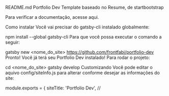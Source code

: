 README.md
Portfolio Dev
Template baseado no Resume, de startbootstrap

Para verificar a documentação, acesse aqui.

Como instalar
Você vai precisar do gatsby-cli instalado globalmente:

npm install --global gatsby-cli
Para que você possa executar o comando a seguir:

gatsby new <nome_do_site> https://github.com/frontfabi/portfolio-dev
Pronto! Você já terá seu Portfolio Dev instalado! Para rodar o projeto:

cd <nome_do_site>
gatsby develop
Customizando
Você pode editar o aquivo config/siteInfo.js para alterar conforme desejar as informações do site:

module.exports = {
siteTitle: 'Portfolio Dev', // <title>
...
firstName: 'Fabi',
lastName: 'Rodrigues',
// social
socialLinks: [
{
icon: 'fa-github',
name: 'Github',
url: 'https://github.com/frontfabi',
}
...
],
};
Mudando a cor do tema
Para mudar a cor do tema, substitua o hexa da variável \$primary no arquivo src/assets/sass/\_variables.scss.

Contribuindo
Sugestões e Pull Requests são bem vindas! Pode dale!

Abra uma issue e submeta uma PR para contribuir!
